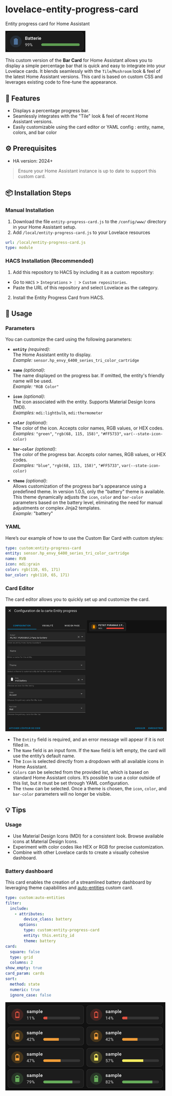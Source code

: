 # lovelace-entity-progress-card
Entity progress card for Home Assistant

<img src="example.png" alt="Image title" width="250"/>

This custom version of the **Bar Card** for Home Assistant allows you to display a simple percentage bar that is quick and easy to integrate into your Lovelace cards. It blends seamlessly with the `Tile`/`Mushroom` look & feel of the latest Home Assistant versions. This card is based on custom CSS and leverages existing code to fine-tune the appearance.

## 🚀 Features
- Displays a percentage progress bar.
- Seamlessly integrates with the "Tile" look & feel of recent Home Assistant versions.
- Easily customizable using the card editor or YAML config : entity, name, colors, and bar color
  
## ⚙️ Prerequisites

- HA version: 2024+
> Ensure your Home Assistant instance is up to date to support this custom card.

## 📦 Installation Steps
### Manual Installation

1. Download the file `entity-progress-card.js` to the `/config/www/` directory in your Home Assistant setup.
2. Add `/local/entity-progress-card.js` to your Lovelace resources
```yaml
url: /local/entity-progress-card.js
type: module
```

### HACS Installation (Recommended)

1. Add this repository to HACS by including it as a custom repository:
  - Go to `HACS` > `Integrations` > `⋮` > `Custom repositories`.
  - Paste the URL of this repository and select Lovelace as the category.
2. Install the Entity Progress Card from HACS.

## 📝 Usage
### Parameters

You can customize the card using the following parameters:

- **`entity`** *(required)*:  
  The Home Assistant entity to display.  
  *Example:* `sensor.hp_envy_6400_series_tri_color_cartridge`

- **`name`** *(optional)*:  
  The name displayed on the progress bar. If omitted, the entity's friendly name will be used.  
  *Example:* `"RGB Color"`

- **`icon`** *(optional)*:  
  The icon associated with the entity. Supports Material Design Icons (MDI).  
  *Examples:* `mdi:lightbulb`, `mdi:thermometer`

- **`color`** *(optional)*:  
  The color of the icon. Accepts color names, RGB values, or HEX codes.  
  *Examples:* `"green"`, `"rgb(68, 115, 158)"`, `"#FF5733"`, `var(--state-icon-color)`

- **`bar-color`** *(optional)*:  
  The color of the progress bar. Accepts color names, RGB values, or HEX codes.  
  *Examples:* `"blue"`, `"rgb(68, 115, 158)"`, `"#FF5733"`, `var(--state-icon-color)`

- **`theme`** *(optional)*:  
  Allows customization of the progress bar's appearance using a predefined theme.
  In version 1.0.5, only the "battery" theme is available.
  This theme dynamically adjusts the `icon`, `color` and `bar-color` parameters based on the battery level, eliminating the need for manual adjustments or complex Jinja2 templates.  
  *Example:* "battery"

### YAML
Here’s our example of how to use the Custom Bar Card with custom styles:

```yaml
type: custom:entity-progress-card
entity: sensor.hp_envy_6400_series_tri_color_cartridge
name: RVB
icon: mdi:grain
color: rgb(110, 65, 171)
bar_color: rgb(110, 65, 171)
```

### Card Editor
The card editor allows you to quickly set up and customize the card.

![Editor](editor.png)

- The `Entity` field is required, and an error message will appear if it is not filled in.
- The `Name` field is an input form. If the `Name` field is left empty, the card will use the entity’s default name.
- The `Icon` is selected directly from a dropdown with all available icons in Home Assistant.
- `Colors` can be selected from the provided list, which is based on standard Home Assistant colors. It’s possible to use a color outside of this list, but it must be set through YAML configuration.
- The `theme` can be selected. Once a theme is chosen, the `icon`, `color`, and `bar-color` parameters will no longer be visible.

## 💡 Tips
### Usage

- Use Material Design Icons (MDI) for a consistent look. Browse available icons at Material Design Icons.
- Experiment with color codes like HEX or RGB for precise customization.
- Combine with other Lovelace cards to create a visually cohesive dashboard.

### Battery dashboard

This card enables the creation of a streamlined battery dashboard by leveraging theme capabilities and [auto-entities](https://github.com/thomasloven/lovelace-auto-entities) custom card.

```yaml
type: custom:auto-entities
filter:
  include:
    - attributes:
        device_class: battery
      options:
        type: custom:entity-progress-card
        entity: this.entity_id
        theme: battery
card:
  square: false
  type: grid
  columns: 2
show_empty: true
card_param: cards
sort:
  method: state
  numeric: true
  ignore_case: false
```

<img src="./battery_dashboard.png" alt="Image title" width="500"/>
